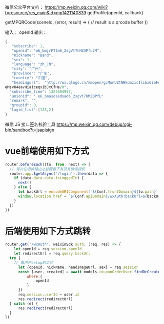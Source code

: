 微信公众平台文档： https://mp.weixin.qq.com/wiki?t=resource/res_main&id=mp1421140839
getProfile(openId, callback)

getMPQRCode(sceneId, (error, result) => {
  // result is a qrcode buffer
})

输入： openId
输出：
```javascript
{
   "subscribe": 1, 
   "openid": "o6_bmjrPTlm6_2sgVt7hMZOPfL2M", 
   "nickname": "Band", 
   "sex": 1, 
   "language": "zh_CN", 
   "city": "广州", 
   "province": "广东", 
   "country": "中国", 
   "headimgurl":  "http://wx.qlogo.cn/mmopen/g3MonUZtNHkdmzicIlibx6iaFqAc56vxLSUfpb6n5WKSYVY0ChQKkiaJSgQ1dZuTOgvLLrhJbERQQ4
eMsv84eavHiaiceqxibJxCfHe/0",
  "subscribe_time": 1382694957,
  "unionid": " o6_bmasdasdsad6_2sgVt7hMZOPfL"
  "remark": "",
  "groupid": 0,
  "tagid_list":[128,2]
}

```

微信 JS 接口签名校验工具
https://mp.weixin.qq.com/debug/cgi-bin/sandbox?t=jsapisign


# vue前端使用如下方式

```javascript
router.beforeEach((to, from, next) => {
  // 每次在切换路由之前要看下有没有微信授权
  router.app.$getAsync('/login').then(data => {
    if (data.data.data.isLoggedIn) {
      next()
    } else {
      let backUrl = encodeURIComponent(`${Conf.frontDomain}${to.path}`)
      window.location.href = `${Conf.apiDomain}/wxAuth?backUrl=${backUrl}`
    }
  })
})
```

# 后端使用如下方式跳转

```javascript
router.get('/wxAuth', weixinSdk.auth, (req, res) => {
	let openId = req.session.openId
	let redirectUrl = req.query.backUrl
  try {
    // 做用户setup的工作
	  let {openId, nickName, headImageUrl, sex} = req.session
	  const [user, created] = await models.couponOrderUser.findOrCreate({
		  where:{
			  openId
		  }
	  })
	  req.session.userId = user.id
	  res.redirect(redirectUrl)
  } catch (e) {
	  res.redirect(redirectUrl)
  }
})
```